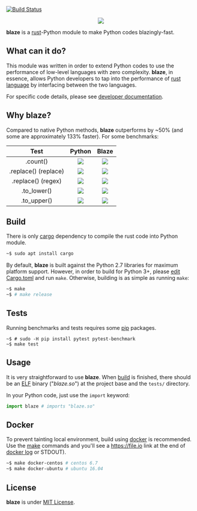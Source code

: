 [![Build Status](https://travis-ci.org/initbar/blaze.svg?branch=master)](https://travis-ci.org/initbar/blaze)
<p align="center">
  <img src="https://raw.githubusercontent.com/initbar/blaze/docs/logo.png">
</p>

**blaze** is a [rust](https://www.rust-lang.org)-Python module to make Python codes blazingly-fast.

## What can it do?

This module was written in order to extend Python codes to use the performance of low-level languages with zero complexity. **blaze**, in essence, allows Python developers to tap into the performance of [rust language](https://www.rust-lang.org) by interfacing between the two languages.

For specific code details, please see [developer documentation](#).

## Why **blaze**?

Compared to native Python methods, **blaze** outperforms by ~50% (and some are approximately 133% faster). For some benchmarks:

| **Test** | **Python** | **Blaze** |
|:--------:|:----------:|:---------:|
| .count() | ![](https://raw.githubusercontent.com/initbar/blaze/docs/benchmark/python/count.png) | ![](https://raw.githubusercontent.com/initbar/blaze/docs/benchmark/rust/count.png) |
| .replace() (replace) | ![](https://raw.githubusercontent.com/initbar/blaze/docs/benchmark/python/replace.png) | ![](https://raw.githubusercontent.com/initbar/blaze/docs/benchmark/rust/replace.png) |
| .replace() (regex) | ![](https://raw.githubusercontent.com/initbar/blaze/docs/benchmark/python/regex.png) | ![](https://raw.githubusercontent.com/initbar/blaze/docs/benchmark/rust/regex.png) |
| .to_lower() | ![](https://raw.githubusercontent.com/initbar/blaze/docs/benchmark/python/lowercase.png) | ![](https://raw.githubusercontent.com/initbar/blaze/docs/benchmark/rust/lowercase.png) |
| .to_upper() | ![](https://raw.githubusercontent.com/initbar/blaze/docs/benchmark/python/uppercase.png) | ![](https://raw.githubusercontent.com/initbar/blaze/docs/benchmark/rust/uppercase.png) |

## Build

There is only [cargo](https://github.com/rust-lang/cargo) dependency to compile the rust code into Python module.

```bash
~$ sudo apt install cargo
```

By default, **blaze** is built against the Python 2.7 libraries for maximum platform support. However, in order to build for Python 3+, please [edit Cargo.toml](./src/Cargo.toml) and run `make`. Otherwise, building is as simple as running `make`:

```bash
~$ make
~$ # make release
```

## Tests

Running benchmarks and tests requires some [pip](https://github.com/pypa/pip) packages.

```
~$ # sudo -H pip install pytest pytest-benchmark
~$ make test
```

## Usage

It is very straightforward to use **blaze**. When [build](#build) is finished, there should be an [ELF](https://en.wikipedia.org/wiki/Executable_and_Linkable_Format) binary ("*blaze.so*") at the project base and the `tests/` directory.

In your Python code, just use the `import` keyword:

```python
import blaze # imports "blaze.so"
```

## Docker

To prevent tainting local environment, build using [docker](https://www.docker.com) is recommended. Use the [make](https://github.com/initbar/blaze/blob/master/Makefile) commands and you'll see a https://file.io link at the end of [docker log](https://docs.docker.com/engine/reference/commandline/logs) or STDOUT).

```bash
~$ make docker-centos # centos 6.7
~$ make docker-ubuntu # ubuntu 16.04
```

## License

**blaze** is under [MIT License](./LICENSE.md).

